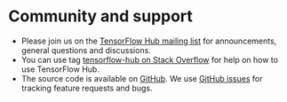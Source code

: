 <!--* freshness: { owner: 'kempy' } *-->

# Community and support

  * Please join us on the [TensorFlow Hub mailing
    list](https://groups.google.com/a/tensorflow.org/forum/#!forum/hub)
    for announcements, general questions and discussions.
  * You can use tag [tensorflow-hub on Stack
    Overflow](https://stackoverflow.com/questions/tagged/tensorflow-hub)
    for help on how to use TensorFlow Hub.
  * The source code is available on [GitHub](https://github.com/tensorflow/hub).
    We use [GitHub issues](https://github.com/tensorflow/hub/issues)
    for tracking feature requests and bugs.
